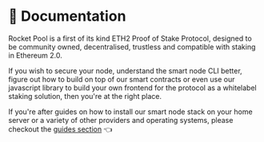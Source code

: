 # :ledger: Documentation

Rocket Pool is a first of its kind ETH2 Proof of Stake Protocol, designed to be community owned, decentralised, trustless and compatible with staking in Ethereum 2.0.

If you wish to secure your node, understand the smart node CLI better, figure out how to build on top of our smart contracts or even use our javascript library to build your own frontend for the protocol as a whitelabel staking solution, then you're at the right place.

If you're after guides on how to install our smart node stack on your home server or a variety of other providers and operating systems, please checkout the [guides section](/guides) :point_left:

